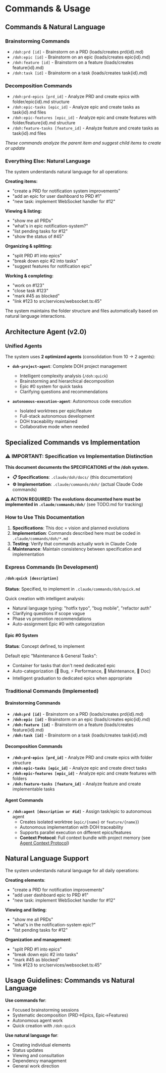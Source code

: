 # Commands & Usage

## Commands & Natural Language

### Brainstorming Commands
- `/doh:prd [id]` - Brainstorm on a PRD (loads/creates prd{id}.md)
- `/doh:epic [id]` - Brainstorm on an epic (loads/creates epic{id}.md)
- `/doh:feature [id]` - Brainstorm on a feature (loads/creates feature{id}.md)
- `/doh:task [id]` - Brainstorm on a task (loads/creates task{id}.md)

### Decomposition Commands
- `/doh:prd-epics [prd_id]` - Analyze PRD and create epics with folder/epic{id}.md structure
- `/doh:epic-tasks [epic_id]` - Analyze epic and create tasks as task{id}.md files
- `/doh:epic-features [epic_id]` - Analyze epic and create features with folder/feature{id}.md structure
- `/doh:feature-tasks [feature_id]` - Analyze feature and create tasks as task{id}.md files

*These commands analyze the parent item and suggest child items to create or update*

### Everything Else: Natural Language
The system understands natural language for all operations:

**Creating items:**
- "create a PRD for notification system improvements"
- "add an epic for user dashboard to PRD #1"
- "new task: implement WebSocket handler for #12"

**Viewing & listing:**
- "show me all PRDs"
- "what's in epic notification-system?"
- "list pending tasks for #12"
- "show the status of #45"

**Organizing & splitting:**
- "split PRD #1 into epics"
- "break down epic #2 into tasks"
- "suggest features for notification epic"

**Working & completing:**
- "work on #123"
- "close task #123"
- "mark #45 as blocked"
- "link #123 to src/services/websocket.ts:45"

The system maintains the folder structure and files automatically based on natural language interactions.

## Architecture Agent (v2.0)

### Unified Agents
The system uses **2 optimized agents** (consolidation from 10 → 2 agents):

- **`doh-project-agent`**: Complete DOH project management
  - Intelligent complexity analysis (`/doh:quick`)
  - Brainstorming and hierarchical decomposition
  - Epic #0 system for quick tasks
  - Clarifying questions and recommendations

- **`autonomous-execution-agent`**: Autonomous code execution
  - Isolated worktrees per epic/feature
  - Full-stack autonomous development
  - DOH traceability maintained
  - Collaborative mode when needed

## Specialized Commands vs Implementation

### ⚠️ IMPORTANT: Specification vs Implementation Distinction

**This document documents the SPECIFICATIONS of the /doh system.**

- **📋 Specifications**: `.claude/doh/docs/` (this documentation)
- **⚙️ Implementation**: `.claude/commands/doh/` (actual Claude Code commands)

**⚠️ ACTION REQUIRED: The evolutions documented here must be implemented in `.claude/commands/doh/`** (see TODO.md for tracking)

### How to Use This Documentation

1. **Specifications**: This doc = vision and planned evolutions
2. **Implementation**: Commands described here must be coded in `.claude/commands/doh/*.md`
3. **Testing**: Verify that commands actually work in Claude Code
4. **Maintenance**: Maintain consistency between specification and implementation

### Express Commands (In Development)

#### `/doh:quick [description]` 
**Status**: Specified, to implement in `.claude/commands/doh/quick.md`

Quick creation with intelligent analysis:
- Natural language typing: "hotfix typo", "bug mobile", "refactor auth"
- Clarifying questions if scope vague
- Phase vs promotion recommendations
- Auto-assignment Epic #0 with categorization

#### Epic #0 System
**Status**: Concept defined, to implement

Default epic "Maintenance & General Tasks":
- Container for tasks that don't need dedicated epic
- Auto-categorization (🐛 Bug, ⚡ Performance, 🔧 Maintenance, 📝 Doc)
- Intelligent graduation to dedicated epics when appropriate

### Traditional Commands (Implemented)

#### Brainstorming Commands
- **`/doh:prd [id]`** - Brainstorm on a PRD (loads/creates prd{id}.md)
- **`/doh:epic [id]`** - Brainstorm on an epic (loads/creates epic{id}.md)  
- **`/doh:feature [id]`** - Brainstorm on a feature (loads/creates feature{id}.md)
- **`/doh:task [id]`** - Brainstorm on a task (loads/creates task{id}.md)

#### Decomposition Commands  
- **`/doh:prd-epics [prd_id]`** - Analyze PRD and create epics with folder structure
- **`/doh:epic-tasks [epic_id]`** - Analyze epic and create direct tasks
- **`/doh:epic-features [epic_id]`** - Analyze epic and create features with folders
- **`/doh:feature-tasks [feature_id]`** - Analyze feature and create implementable tasks

#### Agent Commands
- **`/doh:agent [description or #id]`** - Assign task/epic to autonomous agent
  - Creates isolated worktree (`epic/{name}` or `feature/{name}`)
  - Autonomous implementation with DOH traceability
  - Supports parallel execution on different epics/features
  - **Context Protocol**: Full context bundle with project memory (see [Agent Context Protocol](agent-context-protocol.md))

## Natural Language Support

The system understands natural language for all daily operations:

**Creating elements**:
- "create a PRD for notification improvements"
- "add user dashboard epic to PRD #1"
- "new task: implement WebSocket handler for #12"

**Viewing and listing**:
- "show me all PRDs"
- "what's in the notification-system epic?"
- "list pending tasks for #12"

**Organization and management**:
- "split PRD #1 into epics"
- "break down epic #2 into tasks"  
- "mark #45 as blocked"
- "link #123 to src/services/websocket.ts:45"

## Usage Guidelines: Commands vs Natural Language

**Use commands for**:
- Focused brainstorming sessions
- Systematic decomposition (PRD→Epics, Epic→Features)
- Autonomous agent work
- Quick creation with `/doh:quick`

**Use natural language for**:
- Creating individual elements  
- Status updates
- Viewing and consultation
- Dependency management
- General work direction